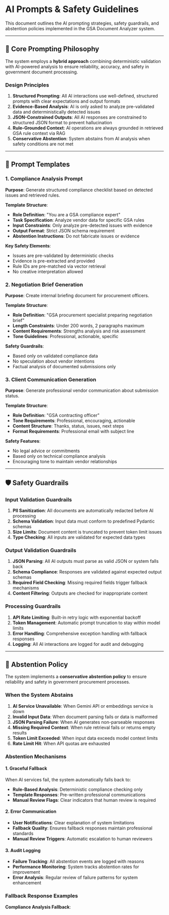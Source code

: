 # AI Prompts & Safety Guidelines

This document outlines the AI prompting strategies, safety guardrails, and abstention policies implemented in the GSA Document Analyzer system.

---

## 🎯 Core Prompting Philosophy

The system employs a **hybrid approach** combining deterministic validation with AI-powered analysis to ensure reliability, accuracy, and safety in government document processing.

### Design Principles

1. **Structured Prompting**: All AI interactions use well-defined, structured prompts with clear expectations and output formats
2. **Evidence-Based Analysis**: AI is only asked to analyze pre-validated data and deterministically detected issues
3. **JSON-Constrained Outputs**: All AI responses are constrained to structured JSON format to prevent hallucination
4. **Rule-Grounded Context**: AI operations are always grounded in retrieved GSA rule context via RAG
5. **Conservative Abstention**: System abstains from AI analysis when safety conditions are not met

---

## 📝 Prompt Templates

### 1. Compliance Analysis Prompt

**Purpose**: Generate structured compliance checklist based on detected issues and retrieved rules.

**Template Structure**:
- **Role Definition**: "You are a GSA compliance expert"
- **Task Specification**: Analyze vendor data for specific GSA rules
- **Input Constraints**: Only analyze pre-detected issues with evidence
- **Output Format**: Strict JSON schema requirement
- **Abstention Instructions**: Do not fabricate issues or evidence

**Key Safety Elements**:
- Issues are pre-validated by deterministic checks
- Evidence is pre-extracted and provided
- Rule IDs are pre-matched via vector retrieval
- No creative interpretation allowed

### 2. Negotiation Brief Generation

**Purpose**: Create internal briefing document for procurement officers.

**Template Structure**:
- **Role Definition**: "GSA procurement specialist preparing negotiation brief"
- **Length Constraints**: Under 200 words, 2 paragraphs maximum
- **Content Requirements**: Strengths analysis and risk assessment
- **Tone Guidelines**: Professional, actionable, specific

**Safety Guardrails**:
- Based only on validated compliance data
- No speculation about vendor intentions
- Factual analysis of documented submissions only

### 3. Client Communication Generation

**Purpose**: Generate professional vendor communication about submission status.

**Template Structure**:
- **Role Definition**: "GSA contracting officer"
- **Tone Requirements**: Professional, encouraging, actionable
- **Content Structure**: Thanks, status, issues, next steps
- **Format Requirements**: Professional email with subject line

**Safety Features**:
- No legal advice or commitments
- Based only on technical compliance analysis
- Encouraging tone to maintain vendor relationships

---

## 🛡️ Safety Guardrails

### Input Validation Guardrails

1. **PII Sanitization**: All documents are automatically redacted before AI processing
2. **Schema Validation**: Input data must conform to predefined Pydantic schemas
3. **Size Limits**: Document content is truncated to prevent token limit issues
4. **Type Checking**: All inputs are validated for expected data types

### Output Validation Guardrails

1. **JSON Parsing**: All AI outputs must parse as valid JSON or system falls back
2. **Schema Compliance**: Responses are validated against expected output schemas
3. **Required Field Checking**: Missing required fields trigger fallback mechanisms
4. **Content Filtering**: Outputs are checked for inappropriate content

### Processing Guardrails

1. **API Rate Limiting**: Built-in retry logic with exponential backoff
2. **Token Management**: Automatic prompt truncation to stay within model limits
3. **Error Handling**: Comprehensive exception handling with fallback responses
4. **Logging**: All AI interactions are logged for audit and debugging

---

## 🚫 Abstention Policy

The system implements a **conservative abstention policy** to ensure reliability and safety in government procurement processes.

### When the System Abstains

1. **AI Service Unavailable**: When Gemini API or embeddings service is down
2. **Invalid Input Data**: When document parsing fails or data is malformed
3. **JSON Parsing Failure**: When AI generates non-parseable responses
4. **Missing Required Context**: When rule retrieval fails or returns empty results
5. **Token Limit Exceeded**: When input data exceeds model context limits
6. **Rate Limit Hit**: When API quotas are exhausted

### Abstention Mechanisms

#### 1. Graceful Fallback
When AI services fail, the system automatically falls back to:
- **Rule-Based Analysis**: Deterministic compliance checking only
- **Template Responses**: Pre-written professional communications
- **Manual Review Flags**: Clear indicators that human review is required

#### 2. Error Communication
- **User Notifications**: Clear explanation of system limitations
- **Fallback Quality**: Ensures fallback responses maintain professional standards
- **Manual Review Triggers**: Automatic escalation to human reviewers

#### 3. Audit Logging
- **Failure Tracking**: All abstention events are logged with reasons
- **Performance Monitoring**: System tracks abstention rates for improvement
- **Error Analysis**: Regular review of failure patterns for system enhancement

### Fallback Response Examples

**Compliance Analysis Fallback**:
